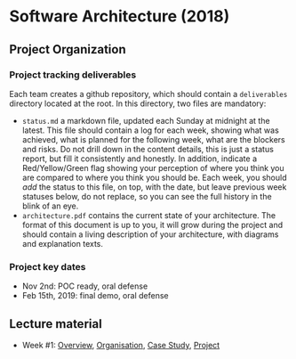 # Software Architecture (2018)

## Project Organization

### Project tracking deliverables
Each team creates a github repository, which should contain a `deliverables` directory located at the root. In this directory, two files are mandatory:
- `status.md` a markdown file, updated each Sunday at midnight at the latest. This file should contain a log for each week, showing what was achieved, what is planned for the following week, what are the blockers and risks. Do not drill down in the content details, this is just a status report, but fill it consistently and honestly. In addition, indicate a Red/Yellow/Green flag showing your perception of where you think you are compared to where you think you should be. Each week, you should *add* the status to this file, on top, with the date, but leave previous week statuses below, do not replace, so you can see the full history in the blink of an eye.
- `architecture.pdf` contains the current state of your architecture. The format of this document is up to you, it will grow during the project and should contain a living description of your architecture, with diagrams and explanation texts.

### Project key dates
- Nov 2nd: POC ready, oral defense
- Feb 15th, 2019: final demo, oral defense



## Lecture material
- Week #1: [Overview](https://github.com/gmolines/AL5A/blob/master/lectures/week1_1_1_overview_v0.8.pdf), [Organisation](https://github.com/gmolines/AL5A/blob/master/lectures/week1_1_2_organisation_v0.7.pdf), [Case Study](https://github.com/gmolines/AL5A/blob/master/lectures/week1_1_3_case_study_v0.7.pdf), [Project](https://github.com/gmolines/AL5A/blob/master/lectures/week1_1_4_projet_v0.8.pdf)

